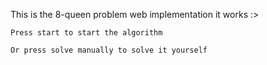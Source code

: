 This is the 8-queen problem web implementation
it works :>
```
Press start to start the algorithm
```
```
Or press solve manually to solve it yourself
```

